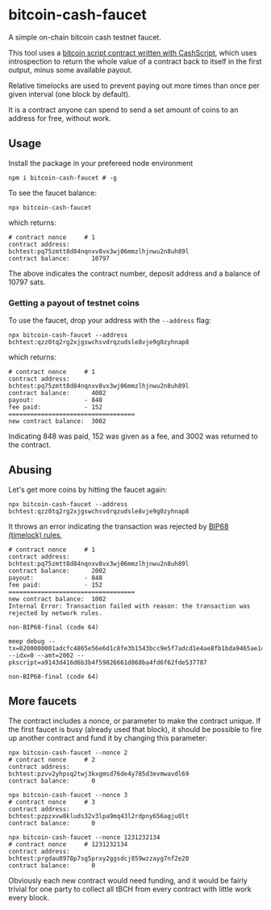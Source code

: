 # bitcoin-cash-faucet

A simple on-chain bitcoin cash testnet faucet.

This tool uses a [bitcoin script contract written with CashScript](./faucet.cash), which uses introspection to return the whole value of a contract back to itself in the first output, minus some available payout. 

Relative timelocks are used to prevent paying out more times than once per given interval (one block by default).

It is a contract anyone can spend to send a set amount of coins to an address for free, without work.


## Usage

Install the package in your prefereed node environment

    npm i bitcoin-cash-faucet # -g
    
To see the faucet balance:

    npx bitcoin-cash-faucet

which returns:

    # contract nonce     # 1
    contract address:      bchtest:pq75zmtt8d84nqnxv8vx3wj06mmzlhjnwu2n8uh89l
    contract balance:      10797

The above indicates the contract number, deposit address and a balance of 10797 sats. 

### Getting a payout of testnet coins

To use the faucet, drop your address with the `--address` flag:  

    npx bitcoin-cash-faucet --address bchtest:qzz0tq2rg2xjgswchsvdrqzudsle8vje9g0zyhnap8


which returns: 

    # contract nonce     # 1
    contract address:      bchtest:pq75zmtt8d84nqnxv8vx3wj06mmzlhjnwu2n8uh89l
    contract balance:      4002
    payout:              - 848
    fee paid:            - 152
    ===================================
    new contract balance:  3002

Indicating 848 was paid, 152 was given as a fee, and 3002 was returned to the contract.

## Abusing

Let's get more coins by hitting the faucet again:

    npx bitcoin-cash-faucet --address bchtest:qzz0tq2rg2xjgswchsvdrqzudsle8vje9g0zyhnap8

It throws an error indicating the transaction was rejected by [BIP68 (timelock) rules](https://en.bitcoin.it/wiki/BIP_0068), 

    # contract nonce     # 1
    contract address:      bchtest:pq75zmtt8d84nqnxv8vx3wj06mmzlhjnwu2n8uh89l
    contract balance:      2002
    payout:              - 848
    fee paid:            - 152
    ===================================
    new contract balance:  1002
    Internal Error: Transaction failed with reason: the transaction was rejected by network rules.

    non-BIP68-final (code 64)

    meep debug --tx=0200000001adcfc4865e56e6d1c8fe3b1543bcc9e5f7adcd1e4ae8fb1bda9465ae14da8eb6000000001f1e5102e80351b2757c00a26900cd02a914c1a97e01877e88c0c67c9400cca10100000002ea0300000000000017a9143d416d6b3b4f59826661d868ba4fd6f62fde53778750030000000000001976a91484f58143428d2441d8bc18d1805c6c3f93b2592a88ac41840100 --idx=0 --amt=2002 --pkscript=a9143d416d6b3b4f59826661d868ba4fd6f62fde537787

    non-BIP68-final (code 64)

## More faucets

The contract includes a nonce, or parameter to make the contract unique.  If the first faucet is busy (already used that block), it should be possible to fire up another contract and fund it by changing this parameter:

    npx bitcoin-cash-faucet --nonce 2
    # contract nonce     # 2
    contract address:      bchtest:pzvv2yhpsq2twj3kxgmsd76de4y785d3evmwavdl69
    contract balance:      0

    npx bitcoin-cash-faucet --nonce 3
    # contract nonce     # 3
    contract address:      bchtest:pzpzxvw8kluds32v3lpa9mq43l2rdpny656agju0lt
    contract balance:      0

    npx bitcoin-cash-faucet --nonce 1231232134
    # contract nonce     # 1231232134
    contract address:      bchtest:prgdau8978p7sg5prxy2ggsdcj859wzzayg7nf2e20
    contract balance:      0

Obviously each new contract would need funding, and it would be fairly trivial for one party to collect all tBCH from every contract with little work every block.